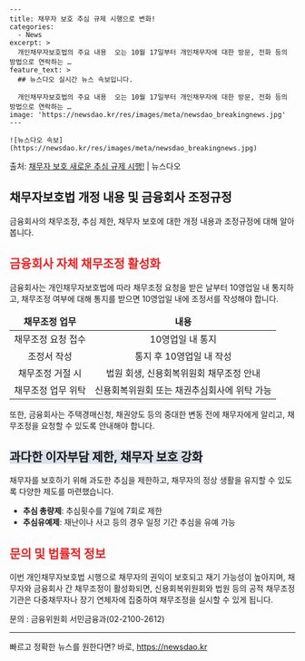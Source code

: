     ---
    title: 채무자 보호 추심 규제 시행으로 변화!
    categories:
      - News
    excerpt: >
      개인채무자보호법의 주요 내용  오는 10월 17일부터 개인채무자에 대한 방문, 전화 등의 방법으로 연락하는 …
    feature_text: >
      ## 뉴스다오 실시간 뉴스 속보입니다.
    
      개인채무자보호법의 주요 내용  오는 10월 17일부터 개인채무자에 대한 방문, 전화 등의 방법으로 연락하는 …
    image: 'https://newsdao.kr/res/images/meta/newsdao_breakingnews.jpg'
    ---
    
    ![뉴스다오 속보](https://newsdao.kr/res/images/meta/newsdao_breakingnews.jpg)

<p>출처: <a href="https://newsdao.kr/4599" rel="dofollow">채무자 보호 새로운 추심 규제 시행!</a> | 뉴스다오</p>

<h2 data-ke-size="size26">채무자보호법 개정 내용 및 금융회사 조정규정</h2>
<p data-ke-size="size16">금융회사의 채무조정, 추심 제한, 채무자 보호에 대한 개정 내용과 조정규정에 대해 알아봅니다.</p>

<h2><b><span style="color: #ee2323;">금융회사 자체 채무조정 활성화</span></b></h2>
<p data-ke-size="size16">금융회사는 개인채무자보호법에 따라 채무조정 요청을 받은 날부터 10영업일 내 통지하고, 채무조정 여부에 대해 통지를 받으면 10영업일 내에 조정서를 작성해야 합니다.</p>
<table>
<thead>
<tr>
<td style="text-align: center; height: 17px;"><b>채무조정 업무</b></td>
<td style="text-align: center; height: 17px;"><b>내용</b></td>
</tr>
</thead>
<tbody>
<tr>
<td style="text-align: center; height: 17px;">채무조정 요청 접수</td>
<td style="text-align: center; height: 17px;">10영업일 내 통지</td>
</tr>
<tr>
<td style="text-align: center; height: 17px;">조정서 작성</td>
<td style="text-align: center; height: 17px;">통지 후 10영업일 내 작성</td>
</tr>
<tr>
<td style="text-align: center; height: 17px;">채무조정 거절 시</td>
<td style="text-align: center; height: 17px;">법원 회생, 신용회복위원회 채무조정 안내</td>
</tr>
<tr>
<td style="text-align: center; height: 17px;">채무조정 업무 위탁</td>
<td style="text-align: center; height: 17px;">신용회복위원회 또는 채권추심회사에 위탁 가능</td>
</tr>
</tbody>
</table>
<p data-ke-size="size16">또한, 금융회사는 주택경매신청, 채권양도 등의 중대한 변동 전에 채무자에게 알리고, 채무조정을 요청할 수 있도록 안내해야 합니다.</p>

<h2><b><span style="background-color: #21538527;">과다한 이자부담 제한, 채무자 보호 강화</span></b></h2>
<p data-ke-size="size16">채무자를 보호하기 위해 과도한 추심을 제한하고, 채무자의 정상 생활을 유지할 수 있도록 다양한 제도를 마련했습니다.</p>
<ul>
<li><b>추심 총량제</b>: 추심횟수를 7일에 7회로 제한</li>
<li><b>추심유예제</b>: 재난이나 사고 등의 경우 일정 기간 추심을 유예 가능</li>
</ul>

<h2><b><span style="color: #ee2323;">문의 및 법률적 정보</span></b></h2>
<p data-ke-size="size16">이번 개인채무자보호법 시행으로 채무자의 권익이 보호되고 재기 가능성이 높아지며, 채무자와 금융회사 간 채무조정이 활성화되면, 신용회복위원회와 법원 등의 공적 채무조정 기관은 다중채무자나 장기 연체자에 집중하여 채무조정을 실시할 수 있게 됩니다.</p>
<p data-ke-size="size16">문의 : 금융위원회 서민금융과(02-2100-2612)</p>
<p data-ke-size="size16"></p>
<hr> 

빠르고 정확한 뉴스를 원한다면? 바로, <a href="https://newsdao.kr" rel="dofollow">https://newsdao.kr</a>


    
